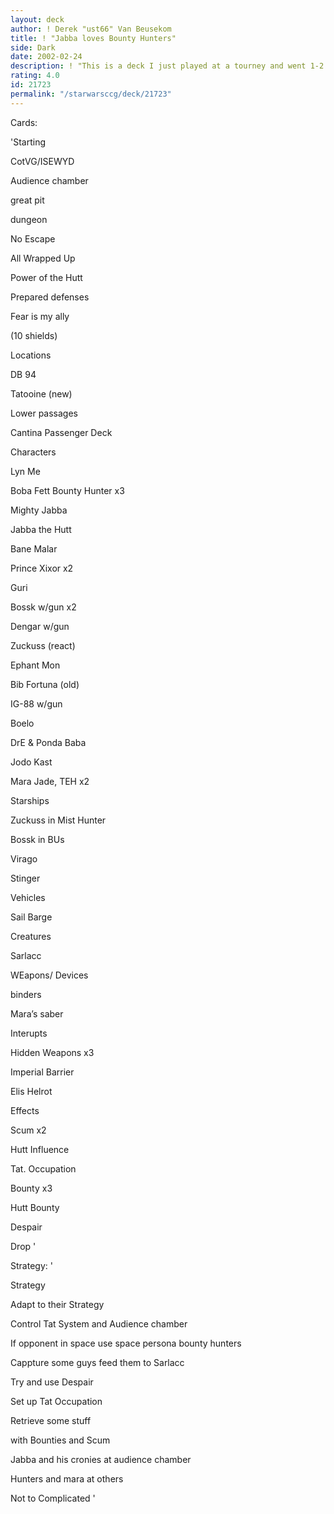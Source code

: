 ```yaml
---
layout: deck
author: ! Derek "ust66" Van Beusekom
title: ! "Jabba loves Bounty Hunters"
side: Dark
date: 2002-02-24
description: ! "This is a deck I just played at a tourney and went 1-2 (mistakes) but I still like it"
rating: 4.0
id: 21723
permalink: "/starwarsccg/deck/21723"
---
```

Cards: 

'Starting 

CotVG/ISEWYD 

Audience chamber 

great pit 

dungeon 

No Escape 

All Wrapped Up 

Power of the Hutt 

Prepared defenses 

Fear is my ally 

(10 shields) 


Locations 

DB 94 

Tatooine (new) 

Lower passages 

Cantina Passenger Deck 


Characters 

Lyn Me 

Boba Fett Bounty Hunter x3 

Mighty Jabba 

Jabba the Hutt 

Bane Malar 

Prince Xixor x2 

Guri 

Bossk w/gun x2 

Dengar w/gun 

Zuckuss (react) 

Ephant Mon 

Bib Fortuna (old) 

IG-88 w/gun 

Boelo 

DrE & Ponda Baba 

Jodo Kast 

Mara Jade, TEH x2 


Starships 

Zuckuss in Mist Hunter 

Bossk in BUs 

Virago 

Stinger 


Vehicles 

Sail Barge 


Creatures 

Sarlacc 


WEapons/ Devices 

binders 

Mara’s saber 


Interupts 

Hidden Weapons x3 

Imperial Barrier 

Elis Helrot 


Effects 

Scum x2 

Hutt Influence 

Tat. Occupation 

Bounty x3 

Hutt Bounty 

Despair 

Drop '

Strategy: '

Strategy 

Adapt to their Strategy 

Control Tat System and Audience chamber 

If opponent in space use space persona bounty hunters 

Cappture some guys feed them to Sarlacc 

Try and use Despair 

Set up Tat Occupation 

Retrieve some stuff 

with Bounties and Scum 

Jabba and his cronies at audience chamber 

Hunters and mara at others 

Not to Complicated  '
